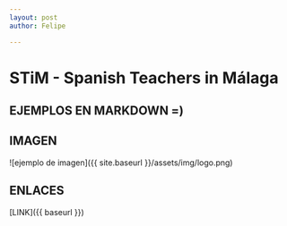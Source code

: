 ```yaml
---
layout: post
author: Felipe

---
```


# STiM - Spanish Teachers in Málaga

## EJEMPLOS EN MARKDOWN =)

## IMAGEN

![ejemplo de imagen]({{ site.baseurl }}/assets/img/logo.png)

## ENLACES

[LINK]({{ baseurl }})
